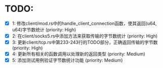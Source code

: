 # TODO:

- [x] 1: 修改client/mod.rs中的handle_client_connection函数，使其返回(u64, u64)字节数统计 (priority: High)
- [x] 2: 在client/socks5.rs中添加方法来获取传输的字节数统计 (priority: High)
- [x] 3: 更新client/tcp.rs中第233-243行的TODO部分，正确返回传输的字节数 (priority: High)
- [x] 4: 更新所有相关的函数调用以处理新的返回类型 (priority: Medium)
- [x] 5: 添加测试用例验证字节数统计功能 (priority: Medium)

